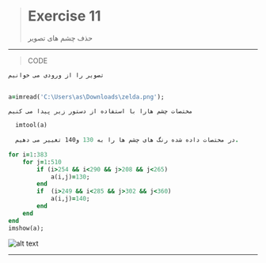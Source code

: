 
> # Exercise 11
> حذف چشم های تصویر
***
>CODE


```ruby
تصویر را از ورودی می خوانیم
  

a=imread('C:\Users\as\Downloads\zelda.png');

مختصات چشم هارا با استفاده از دستور زیر پیدا می کنیم

  imtool(a)
  
  در مختصات داده شده رنگ های چشم ها را به 130 و140 تغییر می دهیم.
  
for i=1:383
    for j=1:510
        if (i>254 && i<290 && j>208 && j<265)
            a(i,j)=130;
        end
        if  (i>249 && i<285 && j>302 && j<360)
            a(i,j)=140;
        end
    end
end
imshow(a);
```
![alt text](https://github.com/semnan-university-ai/image-processing-class/blob/2687c7cd96689152e04a67441b485851d3ee9add/excersiecs/alirezachaji/11/Exce11.1.png)
***


